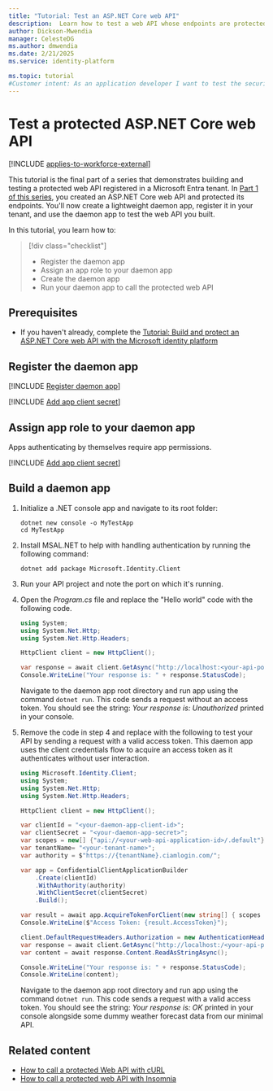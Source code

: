```yaml
---
title: "Tutorial: Test an ASP.NET Core web API"
description:  Learn how to test a web API whose endpoints are protected using the Microsoft identity platform 
author: Dickson-Mwendia
manager: CelesteDG
ms.author: dmwendia
ms.date: 2/21/2025
ms.service: identity-platform

ms.topic: tutorial
#Customer intent: As an application developer I want to test the security and functionality of my ASP.NET Core web API endpoints to ensure they're properly protected and responsive to HTTP requests.
---
```


# Test a protected ASP.NET Core web API

[!INCLUDE [applies-to-workforce-external](../external-id/includes/applies-to-workforce-external.md)]

This tutorial is the final part of a series that demonstrates building and testing a protected web API registered in a Microsoft Entra tenant. In [Part 1 of this series](tutorial-web-api-dotnet-core-build-app.md), you created an ASP.NET Core web API and protected its endpoints. You'll now create a lightweight daemon app, register it in your tenant, and use the daemon app to test the web API you built.

In this tutorial, you learn how to:

> [!div class="checklist"]
>
> - Register the daemon app
> - Assign an app role to your daemon app
> - Create the daemon app
> - Run your daemon app to call the protected web API

## Prerequisites

- If you haven't already, complete the [Tutorial: Build and protect an ASP.NET Core web API with the Microsoft identity platform](tutorial-web-api-dotnet-core-build-app.md)

## Register the daemon app

[!INCLUDE [Register daemon app](../external-id/customers/includes/register-app/register-daemon-app.md)]

[!INCLUDE [Add app client secret](../external-id/customers/includes/register-app/add-app-client-secret.md)]

## Assign app role to your daemon app

Apps authenticating by themselves require app permissions.

[!INCLUDE [Add app client secret](../external-id/customers/includes/register-app/grant-api-permissions-app-permissions.md)]

## Build a daemon app

1. Initialize a .NET console app and navigate to its root folder:

    ```dotnetcli
    dotnet new console -o MyTestApp
    cd MyTestApp
    ```

1. Install MSAL.NET to help with handling authentication by running the following command:

    ```dotnetcli
    dotnet add package Microsoft.Identity.Client
    ```

1. Run your API project and note the port on which it's running.
1. Open the *Program.cs* file and replace the "Hello world" code with the following code.

    ```csharp
    using System;
    using System.Net.Http;
    using System.Net.Http.Headers;

    HttpClient client = new HttpClient();

    var response = await client.GetAsync("http://localhost:<your-api-port>/weatherforecast");
    Console.WriteLine("Your response is: " + response.StatusCode);
    ```

    Navigate to the daemon app root directory and run app using the command `dotnet run`. This code sends a request without an access token. You should see the string: *Your response is: Unauthorized* printed in your console.
1. Remove the code in step 4 and replace with the following to test your API by sending a request with a valid access token. This daemon app uses the client credentials flow to acquire an access token as it authenticates without user interaction. 

    ```csharp
    using Microsoft.Identity.Client;
    using System;
    using System.Net.Http;
    using System.Net.Http.Headers;

    HttpClient client = new HttpClient();

    var clientId = "<your-daemon-app-client-id>";
    var clientSecret = "<your-daemon-app-secret>";
    var scopes = new[] {"api://<your-web-api-application-id>/.default"};
    var tenantName= "<your-tenant-name>";
    var authority = $"https://{tenantName}.ciamlogin.com/"; 

    var app = ConfidentialClientApplicationBuilder
        .Create(clientId)
        .WithAuthority(authority)
        .WithClientSecret(clientSecret)
        .Build();

    var result = await app.AcquireTokenForClient(new string[] { scopes }).ExecuteAsync();
    Console.WriteLine($"Access Token: {result.AccessToken}");
    
    client.DefaultRequestHeaders.Authorization = new AuthenticationHeaderValue("Bearer", result.AccessToken);
    var response = await client.GetAsync("http://localhost:/<your-api-port>/weatherforecast");
    var content = await response.Content.ReadAsStringAsync();
    
    Console.WriteLine("Your response is: " + response.StatusCode);
    Console.WriteLine(content);
    ```

    Navigate to the daemon app root directory and run app using the command `dotnet run`. This code sends a request with a valid access token. You should see the string: *Your response is: OK* printed in your console alongside some dummy weather forecast data from our minimal API.

## Related content

- [How to call a protected Web API with cURL](howto-call-a-web-api-with-curl.md)
- [How to call a protected web API with Insomnia](howto-call-a-web-api-with-rest-client.md)